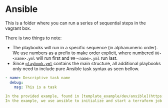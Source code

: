 # Ansible
This is a folder where you can run a series of sequential steps in the vagrant box.

There is two things to note:
- The playbooks will run in a specific sequence (in alphanumeric order). We use numbers as a prefix to make order explicit, where numbered `00-<name>.yml` will run first and `99-<name>.yml` run last.
- Since [`playbook.yml`](playbook.yml) contains the main structure, all additional playbooks only need to include pure Ansible task syntax as seen bellow.

```yaml
- name: Descriptive task name
  debug:
    msg: This is a task
    
In the provided example, found in [template_example/dev/ansible](https://github.com/fredrikhgrelland/vagrant-hashistack-template/tree/master/template_example/dev/ansible), 
In the example, we use ansible to initialize and start a terraform job which in turn starts nomad jobs in parallel. We use Ansible-playbooks to create consul intentions, build a docker image, initialize and start a terraform job which in turn starts Nomad jobs in parallel, and perform healthchecks for our Nomad jobs.
